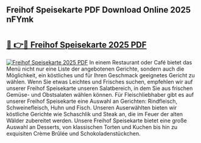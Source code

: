 ## Freihof Speisekarte PDF Download Online 2025 nFYmk

# <h2><a href="http://gccpko.nevu.top/?p=Freihof+Speisekarte">🔗 👉🔴 Freihof Speisekarte 2025 PDF</a></h2>

[![Freihof Speisekarte 2025 PDF](https://i.imgur.com/dBaPXMq.png)](http://gccpko.nevu.top/?p=Freihof+Speisekarte)
In einem Restaurant oder Café bietet das Menü nicht nur eine Liste der angebotenen Gerichte, sondern auch die Möglichkeit, ein köstliches und für Ihren Geschmack geeignetes Gericht zu wählen. Wenn Sie etwas Leichtes und Frisches suchen, empfehlen wir auf unserer Freihof Speisekarte unseren Salatbereich, in dem Sie aus frischen Gemüse- und Obstsalaten wählen können. Für Fleischliebhaber gibt es auf unserer Freihof Speisekarte eine Auswahl an Gerichten: Rindfleisch, Schweinefleisch, Huhn und Fisch. Unseren Auserwählten bieten wir köstliche Gerichte wie Schaschlik und Steak an, die im Feuer der alten Wälder zubereitet werden. Unsere Freihof Speisekarte bietet eine große Auswahl an Desserts, von klassischen Torten und Kuchen bis hin zu exquisiten Crème Brûlée und Schokoladenstückchen.
